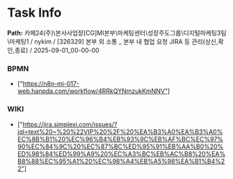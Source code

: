 # Task Info

**Path:** 카페24(주)\본사사업장\[CG]MI본부\마케팅센터\성장주도그룹\디지털마케팅3팀\마케팅1 / nykim / [326329] 본부 외 소통 _ 본부 내 협업 요청 JIRA 등 관리(상신,확인,종료) / 2025-09-01_00-00-00

### BPMN
- ["https://n8n-mi-017-web.hanpda.com/workflow/4RRkQYNmzukKmNNV"]

### WIKI
- ["https://jira.simplexi.com/issues/?jql=text%20~%20%22VIP%20%2F%20%EA%B3%A0%EA%B3%A0%EC%8B%B1%20%EC%96%B4%EB%93%9C%EB%AF%BC%EC%97%90%EC%84%9C%20%EC%87%BC%ED%95%91%EB%AA%B0%20%ED%98%84%ED%99%A9%20%EC%A3%BC%EB%AC%B8%20%EA%B8%88%EC%95%A1%20%EC%98%A4%EB%A5%98%EA%B1%B4%22"]

